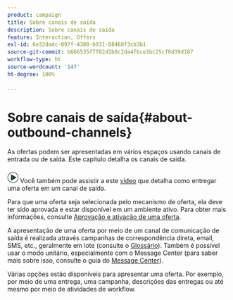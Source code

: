 ```yaml
---
product: campaign
title: Sobre canais de saída
description: Sobre canais de saída
feature: Interaction, Offers
exl-id: 6e32dadc-097f-4380-b931-88468f3cb3b1
source-git-commit: b666535f7f82d1b8c2da4fbce1bc25cf8d39d187
workflow-type: ht
source-wordcount: '147'
ht-degree: 100%

---
```


# Sobre canais de saída{#about-outbound-channels}



As ofertas podem ser apresentadas em vários espaços usando canais de entrada ou de saída. Este capítulo detalha os canais de saída.

![](assets/do-not-localize/how-to-video.png) Você também pode assistir a este [vídeo](https://helpx.adobe.com/campaign/classic/how-to/deliver-an-offer-on-outbound-channel-in-acv6.html?playlist=/ccx/v1/collection/product/campaign/classic/segment/digital-marketers/explevel/intermediate/applaunch/get-started/collection.ccx.js&amp;ref=helpx.adobe.com) que detalha como entregar uma oferta em um canal de saída.

Para que uma oferta seja selecionada pelo mecanismo de oferta, ela deve ter sido aprovada e estar disponível em um ambiente ativo. Para obter mais informações, consulte [Aprovação e ativação de uma oferta](../../interaction/using/approving-and-activating-an-offer.md).

A apresentação de uma oferta por meio de um canal de comunicação de saída é realizada através campanhas de correspondência direta, email, SMS, etc., geralmente em lote (consulte o [Glossário](../../interaction/using/i-glossary.md)). Também é possível usar o modo unitário, especialmente com o Message Center (para saber mais sobre isso, consulte o guia do [Message Center](../../message-center/using/about-transactional-messaging.md)).

Várias opções estão disponíveis para apresentar uma oferta. Por exemplo, por meio de uma entrega, uma campanha, descrições das entregas ou até mesmo por meio de atividades de workflow.
